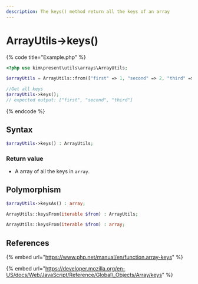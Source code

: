 ```yaml
---
description: The keys() method return all the keys of an array
---
```


# ArrayUtils-&gt;keys\(\)

{% code title="Example.php" %}
```php
<?php use kim\present\utils\arrays\ArrayUtils;

$arrayUtils = ArrayUtils::from(["first" => 1, "second" => 2, "third" => 3]);

//Get all keys
$arrayUtils->keys();
// expected output: ["first", "second", "third"]
```
{% endcode %}

## Syntax

```php
$arrayUtils->keys() : ArrayUtils;
```

### Return value

*  A array of all the keys in `array`.

## Polymorphism

```php
$arrayUtils->keysAs() : array;
```

```php
ArrayUtils::keysFrom(iterable $from) : ArrayUtils;
```

```php
ArrayUtils::keysFrom(iterable $from) : array;
```

## References

{% embed url="https://www.php.net/manual/en/function.array-keys" %}

{% embed url="https://developer.mozilla.org/en-US/docs/Web/JavaScript/Reference/Global\_Objects/Array/keys" %}



